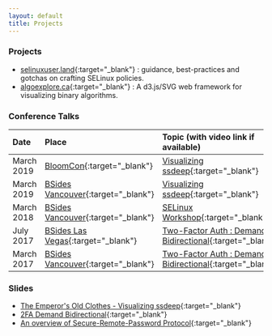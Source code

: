 ```yaml
---
layout: default
title: Projects
---
```


### Projects

* [selinuxuser.land](https://selinuxuser.land){:target="_blank"} : guidance, best-practices and gotchas on crafting SELinux policies.
* [algoexplore.ca](https://algoexplore.ca){:target="_blank"} : A d3.js/SVG web framework for visualizing binary algorithms.

### Conference Talks

| Date          | Place					| Topic (with video link if available) |
| :-------------|:------------- |:-----|
| March 2019|[BloomCon](https://www.bloomu.edu/bloomcon){:target="_blank"}|[Visualizing ssdeep](https://bupmediasite.passhe.edu/Mediasite/Showcase/bloomcon/Presentation/f99fd7156b7041e9870394a6c54193fd1d){:target="_blank"}|
| March 2019|[BSides Vancouver](https://www.bsidesvancouver.com/joe-kirwin){:target="_blank"}|[Visualizing ssdeep](https://github.com/joekir/ssdeepviz){:target="_blank"}|
| March 2018|[BSides Vancouver](https://www.bsidesvancouver.com/joe-kirwin){:target="_blank"}|[SELinux Workshop](https://github.com/joekir/selinux-workshop){:target="_blank"}|
|July 2017|[BSides Las Vegas](https://bsideslv2017.sched.com/event/BNGU){:target="_blank"}|[Two-Factor Auth : Demand Bidirectional](https://www.youtube.com/watch?v=J9Pd2JbYE44){:target="_blank"}|
|March 2017 | [BSides Vancouver](https://bsidesvancouver.com/speaker/speaker-3-day-1-track-2/){:target="_blank"}| [Two-Factor Auth : Demand Bidirectional](https://www.youtube.com/watch?v=aNW4CHfvYTs){:target="_blank"}|

### Slides

* [The Emperor's Old Clothes - Visualizing ssdeep](https://docs.google.com/presentation/d/e/2PACX-1vTbRtG0z2zsvYaIv9EwSVunOjhuZoxZMmxfJhFPlLJwgC85JISulZgKm7w8bEaQHA/pub?start=true&loop=false&delayms=3000#slide=id.p21){:target="_blank"}
* [2FA Demand Bidirectional](https://www.josephkirwin.com/2FA-Demand-Bidirectional/){:target="_blank"}
* [An overview of Secure-Remote-Password Protocol](https://www.josephkirwin.com/srp-talk){:target="_blank"}
